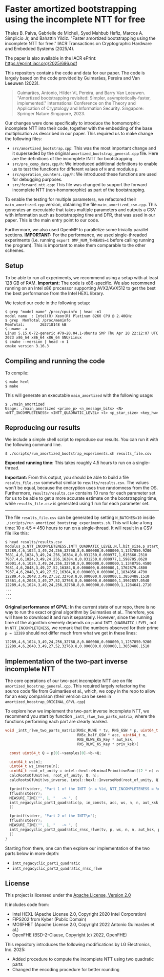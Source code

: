 # Faster amortized bootstrapping using the incomplete NTT for free

Thales B. Paiva, Gabrielle de Micheli, Syed Mahbub Hafiz, Marcos A. Simplicio Jr, and Bahattin Yildiz.
"Faster amortized bootstrapping using the incomplete NTT for free."
 IACR Transactions on Cryptographic Hardware and Embedded Systems (2025/4).

The paper is also available in the IACR ePrint: https://eprint.iacr.org/2025/696.pdf


This repository contains the code and data for our paper.
The code is largely based on the code provided by Guimarães, Pereira and Van Leeuwen (2023).

> Guimarães, Antonio, Hilder VL Pereira, and Barry Van Leeuwen. "Amortized bootstrapping
> revisited: Simpler, asymptotically-faster, implemented." International Conference on the
> Theory and Application of Cryptology and Information Security. Singapore: Springer
> Nature Singapore, 2023.

Our changes were done specifically to introduce the homomorphic incomplete NTT into
their code, together with the embedding of the base multiplication as described in our
paper.
This required us to make change the following files:

* `src/amortized_bootstrap.cpp`: This was the most important change and it superseded by the original `amortized_bootstrap_general.cpp` file. Here are the definitions of the incomplete INTT for bootstrapping.
* `src/pre_comp_data.cpp/h`: We introduced additional definitions to enable us to test the functions for different values of `N` and modulus `p`.
* `src/operation_counters.cpp/h`: We introduced these functions are used for debugging purposes.
* `src/forward_ntt.cpp`: This file was changed to support the forward incomplete NTT (non-homomorphic) as part of the bootstrapping.

To enable the testing for multiple parameters, we refactored their `main_amortized.cpp` version, obtaining the file `main_amortized_csv.cpp`.
This generates an executable that takes multiple parameters and outputs a CSV
with information such as bootstrapping time and DFR, that was used in our paper.
This is the main entry point to our code.

Furthermore, we also used OpenMP to parallelize some trivially parallel sections.
**IMPORTANT:** For the performance, we used single-threaded experiments
(i.e. running `export OMP_NUM_THREADS=1` before calling running the program).
This is important to make them comparable to the other schemes.

## Setup

To be able to run all experiments, we recommend using a setup with at
least 128 GB of RAM.
**Important:** The code is x86-specific.
We also recommend running on an Intel x86 processor supporting AVX2/AVX512 
to get the best the best performance from the Intel HEXL library. 


We tested our code in the following setup:

```console
$ grep "model name" /proc/cpuinfo | head -n1
model name  : Intel(R) Xeon(R) Platinum 8260 CPU @ 2.40GHz
$ grep  MemTotal /proc/meminfo
MemTotal:       262718148 kB
$ uname -a
Linux 5.15.0-72-generic #79~20.04.1-Ubuntu SMP Thu Apr 20 22:12:07 UTC 2023 x86_64 x86_64 x86_64 GNU/Linux
$ cmake --version | head -n 1
cmake version 3.16.3
```

## Compiling and running the code

To compile:
```console
$ make hexl
$ make
```

This will generate an executable `main_amortized` with the following usage:
```console
$ ./main_amortized
Usage: ./main_amortized <prime_p> <n_message_bits> <N> <NTT_INCOMPLETENESS> <INTT_QUADRATIC_LEVEL> <l> <p_star_size> <key_hw>
```

## Reproducing our results

We include a simple shell script to reproduce our results. 
You can run it with the following command line.
```console
$ ./scripts/run_amortized_bootstrap_experiments.sh results_file.csv
```

**Expected running time:** This takes roughly 4.5 hours to run on a 
single-thread.

**Important:** From this output, you should be able to build a file `results_file.csv` somewhat similar to `results/results.csv`.
The values won't be equal, because the encryption uses true randomness from the OS.
Furthermore, `results/results.csv` contains 10 runs for each parameter set for us to be able to get a more accurate estimate on the bootstrapping time, while `results_file.csv` is generated using 1 run for each parameter set.

---

The file `results_file.csv` can be generated by setting `N_BATCHES=10` inside
`./scripts/run_amortized_bootstrap_experiments.sh`.
This will take a long time: 10 x 4.5 = 450 hours to run on a
single-thread.
It will result in a CSV file like this:

```console
$ head results/results.csv
modulus_p,NTT_INCOMPLETENESS,INTT_QUADRATIC_LEVEL,N,l,bit_size,p_start_size,key_hw,N_prime,n_message_bits,std_err,dfr,OMP_NUM_THREADS,bootstrapping_time_ms
12289,4,6,1024,3,49,24,256,32768,8,0.000000,0.000000,1,1257850.9200
7681,4,6,1024,3,49,24,256,16384,8,0.031250,0.000977,1,615660.2310
7937,4,6,1024,3,49,24,256,16384,8,0.031250,0.000977,1,598705.0620
16001,4,6,1024,3,49,24,256,32768,8,0.000000,0.000000,1,1348756.4580
7681,4,6,2048,3,49,27,52,16384,8,0.000000,0.000000,1,1762879.4800
7937,4,6,2048,3,49,27,52,16384,8,0.000000,0.000000,1,1834858.4790
12289,4,6,2048,3,49,27,52,32768,8,0.000000,0.000000,1,3850488.1510
15361,4,6,2048,3,49,27,52,32768,8,0.000000,0.000000,1,3962857.0540
12289,4,6,1024,3,49,24,256,32768,8,0.000000,0.000000,1,1284641.2710
...
...
...
```

**Original performance of GPVL**: 
In the current state of our repo, there is no way to run the exact original algorithm
by Guimarães et al.. Therefore, you will have to download it and run it separately.
However, since the running time of the algorithm severely depends
on `p` and `INTT_QUADRATIC_LEVEL`, not in `NTT_INCOMPLETENESS`, we remark that
the numbers observed for their prime `p = 12289` should not differ much from 
what we get in these lines:
```
12289,4,6,1024,3,49,24,256,32768,8,0.000000,0.000000,1,1257850.9200
12289,4,6,2048,3,49,27,52,32768,8,0.000000,0.000000,1,3850488.1510
```

## Implementation of the two-part inverse incomplete NTT

The core operations of our two-part incomplete NTT are on file
`amortized_boostrap_general.cpp`.
This required largely refactoring the source code file from Guimarães
et al., which, we copy in the repo to allow for an easy comparison
(their version can be seen in `amortized_boostrap_ORIGINAL_GPVL.cpp`)

To explore how we implement the two-part inverse incomplete NTT, we recommend
you start by function `_intt_rlwe_two_parts_matrix`, where the functions
performing each part are clearly marked.


```C
void _intt_rlwe_two_parts_matrix(RNSc_RLWE * tv, RNS_GSW * p, uint64_t * in_consts,
                                 RNSc_half_GSW * acc, uint64_t n,
                                 RNS_RLWE_KS_Key * aut_ksk,
                                 RNS_RLWE_KS_Key * priv_ksk){

  const uint64_t Q = p[0]->samples[0]->b->Q;

  uint64_t ws[n];
  uint64_t ws_inverse[n];
  uint64_t root_of_unity = intel::hexl::MinimalPrimitiveRoot((2 * n) >> NTT_INCOMPLETENESS, Q);
  calcRootsOfUnit(ws, root_of_unity, Q, n);
  calcRootsOfUnit(ws_inverse, intel::hexl::InverseMod(root_of_unity, Q), Q, n);

  fprintf(stderr, "Part 1 of the INTT (n = %ld, NTT_INCOMPLETENESS = %d).\n", n, NTT_INCOMPLETENESS);
  fflush(stderr);
  MEASURE_TIME("", 1, "   -> ", {
  intt_negacyclic_part1_quadratic(p, in_consts, acc, ws, n, n, aut_ksk, priv_ksk);
  })

  fprintf(stderr, "Part 2 of the INTT\n");
  fflush(stderr);
  MEASURE_TIME("", 1, "   -> ", {
  intt_negacyclic_part2_quadratic_rnsc_rlwe(tv, p, ws, n, n, aut_ksk, priv_ksk);
  })
}
```

Starting from there, one can then explore our implementation of the two parts
below in more depth:
* `intt_negacyclic_part1_quadratic`
* `intt_negacyclic_part2_quadratic_rnsc_rlwe`

## License

This project is licensed under the [Apache License, Version 2.0](./LICENSE)

It includes code from:
- Intel HEXL (Apache License 2.0, Copyright 2020 Intel Corporation)
- FIPS202 from Kyber (Public Domain)
- MOSFHET (Apache License 2.0, Copyright 2022 Antonio Guimarães et al.)
- OpenFHE (BSD-2-Clause, Copyright (c) 2022, OpenFHE)

This repository introduces the following modifications by LG Electronics, Inc. 2025:
- Added procedure to compute the incomplete NTT using two quadratic parts
- Changed the encoding procedure for better rounding 

